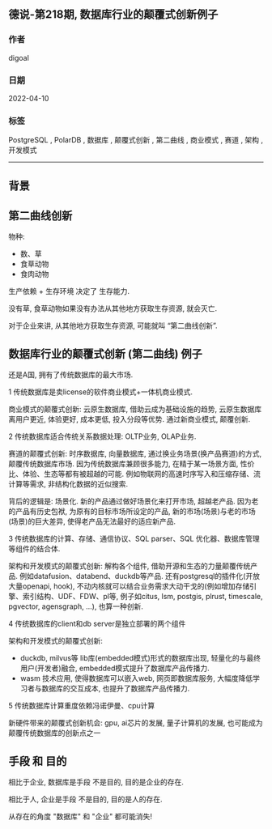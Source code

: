 ## 德说-第218期, 数据库行业的颠覆式创新例子            
            
### 作者            
digoal            
            
### 日期            
2022-04-10           
            
### 标签            
PostgreSQL , PolarDB , 数据库 , 颠覆式创新 , 第二曲线 , 商业模式 , 赛道 , 架构 , 开发模式        
            
----            
            
## 背景         
    
## 第二曲线创新    
物种:     
- 数、草    
- 食草动物    
- 食肉动物    
    
生产依赖 + 生存环境 决定了 生存能力.     
    
没有草, 食草动物如果没有办法从其他地方获取生存资源, 就会灭亡.      
    
对于企业来讲, 从其他地方获取生存资源, 可能就叫 “第二曲线创新”.       
    
## 数据库行业的颠覆式创新 (第二曲线) 例子       
还是A国, 拥有了传统数据库的最大市场.      
    
1 传统数据库是卖license的软件商业模式+一体机商业模式.       
  
商业模式的颠覆式创新: 云原生数据库, 借助云成为基础设施的趋势, 云原生数据库离用户更近, 体验更好, 成本更低, 投入分段等优势. 通过新商业模式, 颠覆创新.    
    
2 传统数据库适合传统关系数据处理: OLTP业务, OLAP业务.    
  
赛道的颠覆式创新: 时序数据库, 向量数据库, 通过换业务场景(换产品赛道)的方式, 颠覆传统数据库市场.  因为传统数据库兼顾很多能力, 在精于某一场景方面, 性价比、体验、生态等都有被超越的可能.  例如物联网的高速时序写入和压缩存储、流计算等需求, 非结构化数据的近似搜索.     
  
背后的逻辑是: 场景化.  新的产品通过做好场景化来打开市场, 超越老产品.   因为老的产品有历史包袱, 为原有的目标市场所设定的产品, 新的市场(场景)与老的市场(场景)的巨大差异, 使得老产品无法最好的适应新产品.      
    
3 传统数据库的计算、存储、通信协议、SQL parser、SQL 优化器、数据库管理等组件的结合体.     
  
架构和开发模式的颠覆式创新: 解构各个组件, 借助开源和生态的力量颠覆传统产品. 例如datafusion、databend、duckdb等产品.   还有postgresql的插件化(开放大量openapi, hook), 不动内核就可以结合业务需求大动干戈的(例如增加存储引擎、索引结构、UDF、FDW、pl等, 例子如citus, lsm, postgis, plrust, timescale, pgvector, agensgraph, ...), 也算一种创新.      
    
4 传统数据库的client和db server是独立部署的两个组件     
  
架构和开发模式的颠覆式创新:     
- duckdb, milvus等 lib库(embedded模式)形式的数据库出现, 轻量化的与最终用户(开发者)融合, embedded模式提升了数据库产品传播力.     
- wasm 技术应用, 使得数据库可以嵌入web, 网页即数据库服务, 大幅度降低学习者与数据库的交互成本, 也提升了数据库产品传播力.      
    
5 传统数据库计算重度依赖冯诺伊曼、cpu计算    
  
新硬件带来的颠覆式创新机会: gpu, ai芯片的发展, 量子计算机的发展, 也可能成为颠覆传统数据库的创新点之一    
    
## 手段 和 目的     
相比于企业, 数据库是手段 不是目的, 目的是企业的存在.    
    
相比于人, 企业是手段 不是目的, 目的是人的存在.    
    
从存在的角度 "数据库" 和 "企业" 都可能消失!      
    
      
